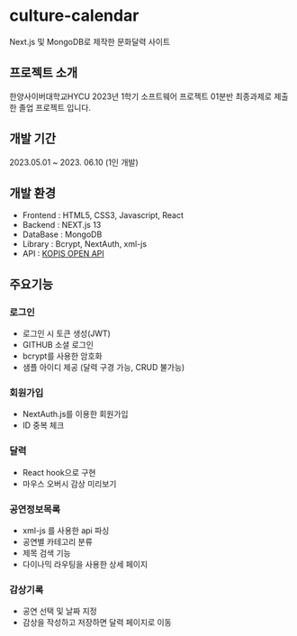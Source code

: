 # culture-calendar
Next.js 및 MongoDB로 제작한 문화달력 사이트

## 프로젝트 소개
한양사이버대학교HYCU 2023년 1학기 소프트웨어 프로젝트 01분반 최종과제로 제출한 졸업 프로젝트 입니다. 

## 개발 기간
2023.05.01 ~ 2023. 06.10 (1인 개발)

## 개발 환경
- Frontend : HTML5, CSS3, Javascript, React
- Backend : NEXT.js 13
- DataBase : MongoDB
- Library : Bcrypt, NextAuth, xml-js
- API : [KOPIS OPEN API](https://www.kopis.or.kr/por/cs/openapi/openApiInfo.do?menuId=MNU_00074)

## 주요기능

### 로그인
- 로그인 시 토큰 생성(JWT)
- GITHUB 소셜 로그인
- bcrypt를 사용한 암호화
- 샘플 아이디 제공 (달력 구경 가능, CRUD 불가능)

### 회원가입
- NextAuth.js를 이용한 회원가입
- ID 중복 체크

### 달력
- React hook으로 구현
- 마우스 오버시 감상 미리보기

### 공연정보목록
- xml-js 를 사용한 api 파싱
- 공연별 카테고리 분류
- 제목 검색 기능
- 다이나믹 라우팅을 사용한 상세 페이지
  
### 감상기록
- 공연 선택 및 날짜 지정
- 감상을 작성하고 저장하면 달력 페이지로 이동
